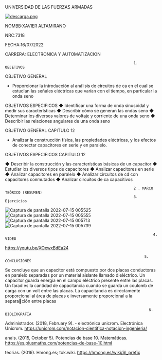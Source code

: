 UNIVERSIDAD DE LAS FUERZAS ARMADAS     

[![descarga.png](https://i.postimg.cc/zGcx4kLy/descarga.png)](https://postimg.cc/Xr9KCdkW)                         

NOMBB:XAVIER ALTAMIRANO  

NRC:7318     

FECHA:16/07/2022

CARRERA:  ELECTRONICA Y AUTOMATIZACION

                                                               1. OBJETIVOS

OBJETIVO  GENERAL

- Proporcionar la introducción al análisis de circuitos de ca en el cual se estudian las señales eléctricas que varían con el tiempo, en particular la
onda seno

OBJETIVOS ESPECIFICOS 
◆ Identificar una forma de onda sinusoidal y medir sus características 
◆ Describir cómo se generan las ondas seno 
◆ Determinar los diversos valores de voltaje y corriente de una onda seno
◆ Describir las relaciones angulares de una onda seno 


OBJETIVO GENERAL CAPITULO 12

- Analizar la construcción física, las propiedades eléctricas, y los efectos de conectar capacitores en serie y en paralelo.

OBJETIVOS ESPECIFICOS CAPITULO 12

◆ Describir la construcción y las características básicas de un capacitor 
◆ Estudiar los diversos tipos de capacitores
◆ Analizar capacitores en serie
◆ Analizar capacitores en paralelo
◆ Analizar circuitos de cd con capacitores conmutados
◆ Analizar circuitos de ca capacitivos

                                                               2 . MARCO TEÓRICO (RESUMEN)
                                                               3. Ejercicios
                                     
![Captura de pantalla 2022-07-15 005525](https://user-images.githubusercontent.com/105680816/179160180-8868378b-cb8c-4dd3-b7ac-605700aa70d6.png)
![Captura de pantalla 2022-07-15 005555](https://user-images.githubusercontent.com/105680816/179160203-65ca8dce-9118-4aa8-a9d3-93ba185f79af.png)
![Captura de pantalla 2022-07-15 005713](https://user-images.githubusercontent.com/105680816/179160366-b54b6a75-9bb2-4f15-ac48-69f2a669ddd5.png)
![Captura de pantalla 2022-07-15 005739](https://user-images.githubusercontent.com/105680816/179160384-f6f8a5de-9b5c-4f93-aedf-fa4a830eb12a.png)




                                                                        4. VIDEO

https://youtu.be/XOxwxBdEa24




                                                                    5. CONCLUSIONES

Se concluye que un capacitor está compuesto por dos placas conductoras en paralelo separadas por un material aislante llamado dieléctrico.
Un capacitor guarda energía en el campo eléctrico presente entre las placas. Un farad es la cantidad de capacitancia cuando se guarda un coulomb de carga con un volt entre las placas.
La capacitancia es directamente proporcional al área de placas e inversamente proporcional a la separación entre placas

                                                                      6. BIBLIOGRAFÍA



Administrador. (2018, February 9). - electrónica unicrom. Electrónica Unicrom. https://unicrom.com/notacion-cientifica-notacion-ingenieria/

anais. (2015, October 5). Potencias de base 10. Matemáticas. https://es.plusmaths.com/potencias-de-base-10.html

teorias. (2019). Hmong.es; tok.wiki. https://hmong.es/wiki/SI_prefix
